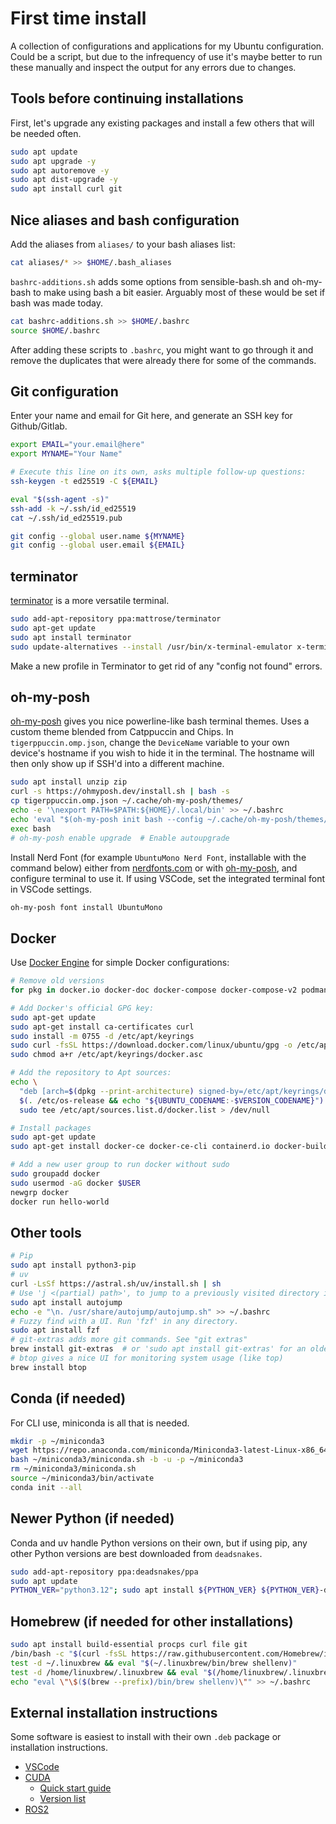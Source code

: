 # First time install

A collection of configurations and applications for my Ubuntu configuration. Could be a script, but due to the infrequency of use it's maybe better to run these manually and inspect the output for any errors due to changes. 

## Tools before continuing installations

First, let's upgrade any existing packages and install a few others that will be needed often.

```bash
sudo apt update
sudo apt upgrade -y
sudo apt autoremove -y
sudo apt dist-upgrade -y
sudo apt install curl git
```

## Nice aliases and bash configuration

Add the aliases from `aliases/` to your bash aliases list:

```bash
cat aliases/* >> $HOME/.bash_aliases
```

`bashrc-additions.sh` adds some options from sensible-bash.sh and oh-my-bash to make using bash a bit easier. Arguably most of these would be set if bash was made today. 

```bash
cat bashrc-additions.sh >> $HOME/.bashrc
source $HOME/.bashrc
```

After adding these scripts to `.bashrc`, you might want to go through it and remove the duplicates that were already there for some of the commands.

## Git configuration

Enter your name and email for Git here, and generate an SSH key for Github/Gitlab.

```bash
export EMAIL="your.email@here"
export MYNAME="Your Name"

# Execute this line on its own, asks multiple follow-up questions:
ssh-keygen -t ed25519 -C ${EMAIL}

eval "$(ssh-agent -s)"
ssh-add -k ~/.ssh/id_ed25519
cat ~/.ssh/id_ed25519.pub

git config --global user.name ${MYNAME}
git config --global user.email ${EMAIL}
```

## terminator

[terminator](https://github.com/gnome-terminator/terminator) is a more versatile terminal.

```bash
sudo add-apt-repository ppa:mattrose/terminator
sudo apt-get update
sudo apt install terminator
sudo update-alternatives --install /usr/bin/x-terminal-emulator x-terminal-emulator /usr/bin/terminator 50
```

Make a new profile in Terminator to get rid of any "config not found" errors.

## oh-my-posh

[oh-my-posh](https://ohmyposh.dev/docs/installation/linux) gives you nice powerline-like bash terminal themes. Uses a custom theme blended from Catppuccin and Chips. In `tigerppuccin.omp.json`, change the `DeviceName` variable to your own device's hostname if you wish to hide it in the terminal. The hostname will then only show up if SSH'd into a different machine.

```bash
sudo apt install unzip zip
curl -s https://ohmyposh.dev/install.sh | bash -s
cp tigerppuccin.omp.json ~/.cache/oh-my-posh/themes/
echo -e '\nexport PATH=$PATH:${HOME}/.local/bin' >> ~/.bashrc
echo 'eval "$(oh-my-posh init bash --config ~/.cache/oh-my-posh/themes/tigerppuccin.omp.json)"' >> ~/.bashrc
exec bash
# oh-my-posh enable upgrade  # Enable autoupgrade
```

Install Nerd Font (for example `UbuntuMono Nerd Font`, installable with the command below) either from [nerdfonts.com](https://www.nerdfonts.com/) or with [oh-my-posh](https://ohmyposh.dev/docs/installation/fonts), and configure terminal to use it. If using VSCode, set the integrated terminal font in VSCode settings.

```bash
oh-my-posh font install UbuntuMono
```

## Docker

Use [Docker Engine](https://docs.docker.com/engine/install/ubuntu/) for simple Docker configurations:

```bash
# Remove old versions
for pkg in docker.io docker-doc docker-compose docker-compose-v2 podman-docker containerd runc; do sudo apt-get remove $pkg; done

# Add Docker's official GPG key:
sudo apt-get update
sudo apt-get install ca-certificates curl
sudo install -m 0755 -d /etc/apt/keyrings
sudo curl -fsSL https://download.docker.com/linux/ubuntu/gpg -o /etc/apt/keyrings/docker.asc
sudo chmod a+r /etc/apt/keyrings/docker.asc

# Add the repository to Apt sources:
echo \
  "deb [arch=$(dpkg --print-architecture) signed-by=/etc/apt/keyrings/docker.asc] https://download.docker.com/linux/ubuntu \
  $(. /etc/os-release && echo "${UBUNTU_CODENAME:-$VERSION_CODENAME}") stable" | \
  sudo tee /etc/apt/sources.list.d/docker.list > /dev/null

# Install packages
sudo apt-get update
sudo apt-get install docker-ce docker-ce-cli containerd.io docker-buildx-plugin docker-compose-plugin

# Add a new user group to run docker without sudo
sudo groupadd docker
sudo usermod -aG docker $USER
newgrp docker
docker run hello-world
```

## Other tools

```bash
# Pip
sudo apt install python3-pip
# uv
curl -LsSf https://astral.sh/uv/install.sh | sh
# Use 'j <(partial) path>', to jump to a previously visited directory in the terminal.
sudo apt install autojump
echo -e "\n. /usr/share/autojump/autojump.sh" >> ~/.bashrc
# Fuzzy find with a UI. Run 'fzf' in any directory.
sudo apt install fzf
# git-extras adds more git commands. See "git extras"
brew install git-extras  # or 'sudo apt install git-extras' for an older version wihout homebrew
# btop gives a nice UI for monitoring system usage (like top)
brew install btop
```

## Conda (if needed)

For CLI use, miniconda is all that is needed.

```bash
mkdir -p ~/miniconda3
wget https://repo.anaconda.com/miniconda/Miniconda3-latest-Linux-x86_64.sh -O ~/miniconda3/miniconda.sh
bash ~/miniconda3/miniconda.sh -b -u -p ~/miniconda3
rm ~/miniconda3/miniconda.sh
source ~/miniconda3/bin/activate
conda init --all
```

## Newer Python (if needed)

Conda and uv handle Python versions on their own, but if using pip, any other Python versions are best downloaded from `deadsnakes`.

```bash
sudo add-apt-repository ppa:deadsnakes/ppa
sudo apt update
PYTHON_VER="python3.12"; sudo apt install ${PYTHON_VER} ${PYTHON_VER}-dev ${PYTHON_VER}-venv
```

## Homebrew (if needed for other installations)

```bash
sudo apt install build-essential procps curl file git
/bin/bash -c "$(curl -fsSL https://raw.githubusercontent.com/Homebrew/install/HEAD/install.sh)"
test -d ~/.linuxbrew && eval "$(~/.linuxbrew/bin/brew shellenv)"
test -d /home/linuxbrew/.linuxbrew && eval "$(/home/linuxbrew/.linuxbrew/bin/brew shellenv)"
echo "eval \"\$($(brew --prefix)/bin/brew shellenv)\"" >> ~/.bashrc
```

## External installation instructions

Some software is easiest to install with their own `.deb` package or installation instructions.

- [VSCode](https://code.visualstudio.com/Download)
- [CUDA](https://docs.nvidia.com/cuda/cuda-installation-guide-linux/index.html#ubuntu)
  - [Quick start guide](https://docs.nvidia.com/cuda/cuda-quick-start-guide/index.html#ubuntu)
  - [Version list](https://developer.nvidia.com/cuda-toolkit-archive)
- [ROS2](https://docs.ros.org/en/humble/Installation.html)
